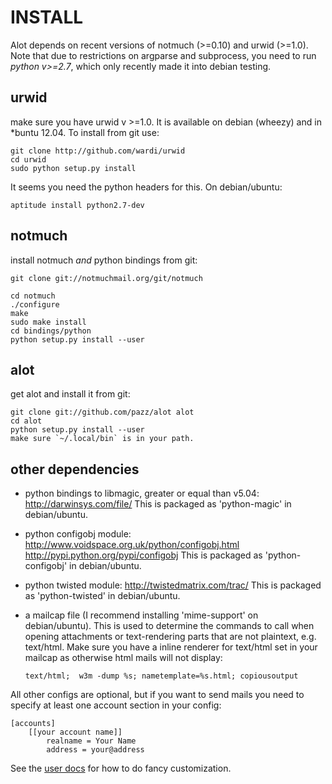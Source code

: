 INSTALL
=======

Alot depends on recent versions of notmuch (>=0.10) and urwid (>=1.0). Note that due to restrictions
on argparse and subprocess, you need to run *python v>=2.7*, which only recently made it
into debian testing.

urwid
-----
make sure you have urwid v >=1.0. It is available on debian (wheezy)
and in *buntu 12.04. To install from git use:

    git clone http://github.com/wardi/urwid
    cd urwid
    sudo python setup.py install

It seems you need the python headers for this. On debian/ubuntu:

    aptitude install python2.7-dev


notmuch
-------
install notmuch *and* python bindings from git:

    git clone git://notmuchmail.org/git/notmuch

    cd notmuch
    ./configure
    make
    sudo make install
    cd bindings/python
    python setup.py install --user


alot
----
get alot and install it from git:

    git clone git://github.com/pazz/alot alot
    cd alot
    python setup.py install --user
    make sure `~/.local/bin` is in your path.


other dependencies
------------------
 * python bindings to libmagic, greater or equal than v5.04:
   http://darwinsys.com/file/ 
   This is packaged as 'python-magic' in debian/ubuntu.

 * python configobj module:
   http://www.voidspace.org.uk/python/configobj.html
   http://pypi.python.org/pypi/configobj
   This is packaged as 'python-configobj' in debian/ubuntu.

 * python twisted module:
   http://twistedmatrix.com/trac/
   This is packaged as 'python-twisted' in debian/ubuntu.

 * a mailcap file (I recommend installing 'mime-support' on debian/ubuntu).
   This is used to determine the commands to call when opening attachments
   or text-rendering parts that are not plaintext, e.g. text/html.
   Make sure you have a inline renderer for text/html set in your mailcap as otherwise
   html mails will not display:
   
       text/html;  w3m -dump %s; nametemplate=%s.html; copiousoutput


All other configs are optional, but if you want to send mails you need to specify at least one
account section in your config:

    [accounts]
        [[your account name]]
            realname = Your Name
            address = your@address

See the [user docs][docs] for how to do fancy customization.


[docs]: http://alot.rtfd.org
